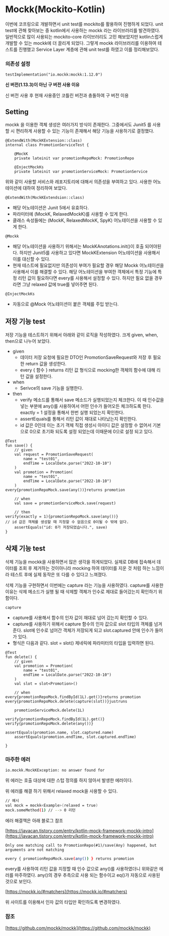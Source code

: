 # Mockk(Mockito-Kotlin)

이번에 코프링으로 개발하면서 unit test를 mockito를 활용하여 진행하게 되었다. unit test에 관해 찾아보는 중 kotlin에서 사용하는 mockk 라는 라이브러리를 발견하였다. 일반적으로 많이 사용되는 mockito-core 라이브러리도 고민 해보았지만 kotlin스럽게 개발할 수 있는 mockk에 더 끌리게 되었다. 그렇게 mockk 라이브러리를 이용하여 테스트를 진행했고 Service Layer 계층에 관해 unit test를 하였고 이를 정리해보았다.

### 의존성 설정

`testImplementation("io.mockk:mockk:1.12.0")`

**신 버전(1.13.3)이 아닌 구 버전 사용 이유**

신 버전 사용 후 현재 사용중인 코틀린 버전과 충돌하여 구 버전 이용

## Setting

mockk 을 이용한 객체 생성은 여러가지 방식이 존재한다. 그중에서도 Junit5 를 사용할 시 편리하게 사용할 수 있는 기능이 존재해서 해당 기능을 사용하기로 결정했다.

```
@ExtendWith(MockKExtension::class)
internal class PromotionServiceTest {

    @MockK
    private lateinit var promotionRepoMock: PromotionRepo

    @InjectMockKs
    private lateinit var promotionServiceMock: PromotionService
```

위와 같이 사용할 서비스와 레포지토리에 대해서 의존성을 부여하고 있다. 사용한 어노테이션에 대하여 정리하여 보았다.

`@ExtendWith(MockKExtendsion::class)`

- 해당 어노테이션은 Junit 5에서 유효하다.
- 파라미터에 (MockK, RelaxedMockK)를 사용할 수 있게 한다.
- 클래스 속성들에는 (MockK, RelaxedMockK, SpyK) 어노테이션을 사용할 수 있게 한다.

`@Mockk`

- 해당 어노테이션을 사용하기 위해서는 MockKAnotations.init()이 호출 되어야된다. 하지만 Junit5를 사용하고 있다면 MockKExtension 어노테이션을 사용해서 이를 대신할 수 있다.
- 현재 테스트에 필요없지만 의존성이 부여가 필요할 경우 해당 Mockk 어노테이션을 사용해서 이를 해결할 수 있다. 해당 어노테이션을 부여한 객체에서 특정 기능에 특정 리턴 값이 필요하다면 every를 사용해서 설정할 수 있다. 하지만 필요 없을 경우라면 그냥 relaxed 값에 true를 넣어주면 된다.

`@InjectMockKs`

- 자동으로 @Mock 어노테이션이 붙은 객체를 주입 받는다.

## 저장 기능 test

저장 기능을 테스트하기 위해서 아래와 같이 로직을 작성하였다. 크게 given, when, then으로 나누어 보았다.

- given
    - 데이터 저장 요청에 필요한 DTO인 PromotionSaveRequest와 저장 후 필요한 return 값을 생성한다.
    - every { 함수 } returns 리턴 값 형식으로 mocking한 객체의 함수에 대해 리턴 값을 설정한다.
- when
    - Serivce의 save 기능을 실행한다.
- then
    - verify 메소드를 통해서 save 메소드가 실행되었는지 체크한다. 이 때 인수값을 넣는 부분에 any()를 사용하여서 어떤 인수가 들어오든 체크하도록 한다. exactly = 1 설정을 통해서 한번 실행 되었는지 확인한다.
    - assertEquals를 통해서 리턴 값이 재대로 나타났는지 확인한다.
    - id 값은 0인데 이는 초기 객체 직접 생성시 아이디 값은 설정할 수 없어서 기본으로 0으로 초기화 되도록 설정 되었는데 이때문에 0으로 설정 되고 있다.

```
@Test
fun save() {
    // given
    val request = PromotionSaveRequest(
        name = "test01",
        endTime = LocalDate.parse("2022-10-10")
    )
    val promotion = Promotion(
        name = "test01",
        endTime = LocalDate.parse("2022-10-10")
    )
every{promotionRepoMock.save(any())}returns promotion

    // when
    val save = promotionServiceMock.save(request)

    // then
verify(exactly = 1){promotionRepoMock.save(any())}
// id 값은 객체를 생성할 때 지정할 수 없음으로 0이될 수 밖에 없다.
    assertEquals("id: 0가 저장되었습니다.", save)
}
```

## 삭제 기능 test

삭제 기능을 mockk을 사용하면서 많은 생각을 하게되었다. 실제로 DB에 접속해서 데이터를 조회 후 제거하는 것이아니라 mocking 하여 데이터를 지운 것 처럼 하는 느낌이라 테스트 후에 실제 동작은 또 다를 수 있다고 느껴졌다. 

삭제 기능을 구현하면서 이번에는 capture 라는 기능을 사용하였다. capture를 사용한 이유는 삭제 메소드가 실행 될 때 삭제할 객체가 인수로 제대로 들어갔는지 확인하기 위함이다.

`capture`

- capture를 사용해서 함수의 인자 값이 재대로 넘어 갔는지 확인할 수 있다.
- capture를 사용하기 위해서 capture 함수의 인자 값으로 slot 타입의 객체를 넘겨준다. slot에 인수로 넘어간 객체가 저장되게 되고 slot.captured 안에 인수가 들어가 있다.
- 형식은 다음과 같다. slot = slot<Promotion>() 제네릭에 파라미터의 타입을 입력하면 된다.

```
@Test
fun delete() {
    // given
    val promotion = Promotion(
        name = "test01",
        endTime = LocalDate.parse("2022-10-10")
    )
    val slot = slot<Promotion>()

    // when
every{promotionRepoMock.findById(1L).get()}returns promotion
every{promotionRepoMock.delete(capture(slot))}justruns

    promotionServiceMock.delete(1L)

verify{promotionRepoMock.findById(1L).get()}
verify{promotionRepoMock.delete(any())}

assertEquals(promotion.name, slot.captured.name)
    assertEquals(promotion.endTime, slot.captured.endTime)

}
```

### 마주한 에러

`io.mockk.MockKException: no answer found for`

위 에러는 호출 대상에 대한 스텁 정의를 하지 않아서 발생한 에러이다.

위 에러를 해결 하기 위해서 relaxed mock을 사용할 수 있다. 

```bash
// 예시
val mock = mockk<Example>(relaxed = true)
mock.someMethod(1) // --> 0 리턴
```

에러 해결책은 아래 블로그 참조

[https://javacan.tistory.com/entry/kotlin-mock-framework-mockk-intro](https://javacan.tistory.com/entry/kotlin-mock-framework-mockk-intro)

`Only one matching call to PromotionRepo(#1)/save(Any) happened, but arguments are not matching`

```bash
every { promotionRepoMock.save(any()) } returns promotion
```

every를 사용하여 리턴 값을 지정할 때 인수 값으로 any()를 사용하였더니 위와같은 에러를 마주하였다. any()의 경우 추측으로 사용 되는 함수이고 eq()가 자동으로 사용된 것으로 보인다.

[https://mockk.io/#matchers](https://mockk.io/#matchers)

위 사이트를 이용해서 인자 값의 타입만 확인하도록 변경하였다.

### 참조

[https://github.com/mockk/mockk](https://github.com/mockk/mockk)
